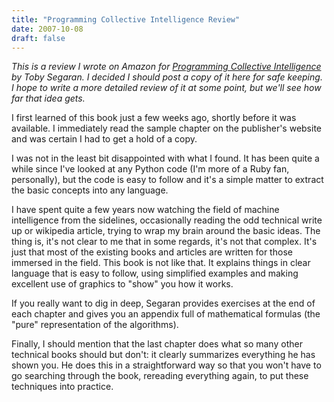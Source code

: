 ```yaml
---
title: "Programming Collective Intelligence Review"
date: 2007-10-08
draft: false
---
```

_This is a review I wrote on Amazon for [Programming Collective Intelligence](https://www.amazon.com/Programming-Collective-Intelligence-Building-Applications/dp/0596529325/) by Toby Segaran. I decided I should post a copy of it here for safe keeping. I hope to write a more detailed review of it at some point, but we'll see how far that idea gets._

I first learned of this book just a few weeks ago, shortly before it was available. I immediately read the sample chapter on the publisher's website and was certain I had to get a hold of a copy.

I was not in the least bit disappointed with what I found. It has been quite a while since I've looked at any Python code (I'm more of a Ruby fan, personally), but the code is easy to follow and it's a simple matter to extract the basic concepts into any language.

I have spent quite a few years now watching the field of machine intelligence from the sidelines, occasionally reading the odd technical write up or wikipedia article, trying to wrap my brain around the basic ideas. The thing is, it's not clear to me that in some regards, it's not that complex. It's just that most of the existing books and articles are written for those immersed in the field. This book is not like that. It explains things in clear language that is easy to follow, using simplified examples and making excellent use of graphics to "show" you how it works.

If you really want to dig in deep, Segaran provides exercises at the end of each chapter and gives you an appendix full of mathematical formulas (the "pure" representation of the algorithms).

Finally, I should mention that the last chapter does what so many other technical books should but don't: it clearly summarizes everything he has shown you. He does this in a straightforward way so that you won't have to go searching through the book, rereading everything again, to put these techniques into practice.
